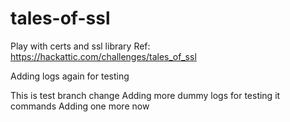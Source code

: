 # tales-of-ssl
Play with certs and ssl library
Ref: https://hackattic.com/challenges/tales_of_ssl  

Adding logs again for testing

 This is test branch change
 Adding more dummy logs for testing it commands
 Adding one more now    